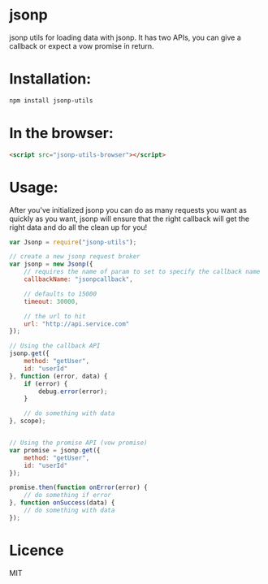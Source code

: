 jsonp
=====

jsonp utils for loading data with jsonp. It has two APIs, you can give a callback or expect a vow promise in return.

Installation:
=============

```bash
npm install jsonp-utils
```

In the browser:
===============

```html
<script src="jsonp-utils-browser"></script>
```

Usage:
======

After you've initialized jsonp you can do as many requests you want as quickly as you want, jsonp will ensure that the right callback will get the right data and do all the clean up for you!

```js
var Jsonp = require("jsonp-utils");

// create a new jsonp request broker
var jsonp = new Jsonp({
	// requires the name of param to set to specify the callback name
	callbackName: "jsonpcallback",

	// defaults to 15000
	timeout: 30000,

	// the url to hit
	url: "http://api.service.com"
});

// Using the callback API
jsonp.get({
	method: "getUser",
	id: "userId"
}, function (error, data) {
	if (error) {
		debug.error(error);
	}

	// do something with data
}, scope);


// Using the promise API (vow promise)
var promise = jsonp.get({
	method: "getUser",
	id: "userId"
});

promise.then(function onError(error) {
	// do something if error
}, function onSuccess(data) {
	// do something with data
});
```

Licence
=======

MIT